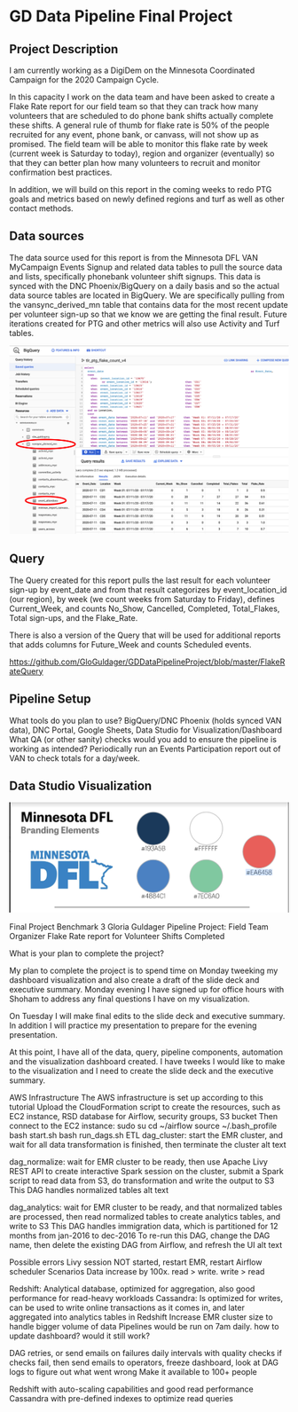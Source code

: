 # GD Data Pipeline Final Project

## Project Description

I am currently working as a DigiDem on the Minnesota Coordinated Campaign for the 2020 Campaign Cycle.

In this capacity I work on the data team and have been asked to create a Flake Rate report for our field team so that they can track how many volunteers that are scheduled to do phone bank shifts actually complete these shifts. A general rule of thumb for flake rate is 50% of the people recruited for any event, phone bank, or canvass, will not show up as promised. The field team will be able to monitor this flake rate by week (current week is Saturday to today), region and organizer (eventually) so that they can better plan how many volunteers to recruit and monitor confirmation best practices.

In addition, we will build on this report in the coming weeks to redo PTG goals and metrics based on newly defined regions and turf as well as other contact methods.

## Data sources
The data source used for this report is from the Minnesota DFL VAN MyCampaign Events Signup and related data tables to pull the source data and lists, specifically phonebank volunteer shift signups. This data is synced with the DNC Phoenix/BigQuery on a daily basis and so the actual data source tables are located in BigQuery. We are specifically pulling from the vansync_derived_mn table that contains data for the most recent update per volunteer sign-up so that we know we are getting the final result. Future iterations created for PTG and other metrics will also use Activity and Turf tables.

![VanSyncTable](MNBigQueryVanSyncTable.png)

## Query
The Query created for this report pulls the last result for each volunteer sign-up by event_date and from that result categorizes by event_location_id (our region), by week (we count weeks from Saturday to Friday), defines Current_Week, and counts No_Show, Cancelled, Completed, Total_Flakes, Total sign-ups, and the Flake_Rate.

There is also a version of the Query that will be used for additional reports that adds columns for Future_Week and counts Scheduled events.

https://github.com/GloGuldager/GDDataPipelineProject/blob/master/FlakeRateQuery

## Pipeline Setup
What tools do you plan to use?
BigQuery/DNC Phoenix (holds synced VAN data), DNC Portal, Google Sheets, Data Studio for Visualization/Dashboard
What QA (or other sanity) checks would you add to ensure the pipeline is working as intended?
Periodically run an Events Participation report out of VAN to check totals for a day/week. 




## Data Studio Visualization


![DFLBrand](DFLBrand.png)



Final Project Benchmark 3
Gloria Guldager
Pipeline Project: Field Team Organizer Flake Rate report for Volunteer Shifts Completed

What is your plan to complete the project? 

My plan to complete the project is to spend time on Monday tweeking my dashboard visualization and also create a draft of the slide deck and executive summary. Monday evening I have signed up for office hours with Shoham to address any final questions I have on my visualization.

On Tuesday I will make final edits to the slide deck and executive summary. In addition I will practice my presentation to prepare for the evening presentation.

At this point, I have all of the data, query, pipeline components, automation and the visualization dashboard created. I have tweeks I would like to make to the visualization and I need to create the slide deck and the executive summary.













AWS Infrastructure
The AWS infrastructure is set up according to this tutorial
Upload the CloudFormation script to create the resources, such as EC2 instance, RSD database for Airflow, security groups, S3 bucket
Then connect to the EC2 instance:
sudo su
cd ~/airflow
source ~/.bash_profile
bash start.sh
bash run_dags.sh
ETL
dag_cluster: start the EMR cluster, and wait for all data transformation is finished, then terminate the cluster
alt text

dag_normalize: wait for EMR cluster to be ready, then use Apache Livy REST API to create interactive Spark session on the cluster, submit a Spark script to read data from S3, do transformation and write the output to S3
This DAG handles normalized tables
alt text

dag_analytics: wait for EMR cluster to be ready, and that normalized tables are processed, then read normalized tables to create analytics tables, and write to S3
This DAG handles immigration data, which is partitioned for 12 months from jan-2016 to dec-2016
To re-run this DAG, change the DAG name, then delete the existing DAG from Airflow, and refresh the UI
alt text

Possible errors
Livy session NOT started, restart EMR, restart Airflow scheduler
Scenarios
Data increase by 100x. read > write. write > read

Redshift: Analytical database, optimized for aggregation, also good performance for read-heavy workloads
Cassandra: Is optimized for writes, can be used to write online transactions as it comes in, and later aggregated into analytics tables in Redshift
Increase EMR cluster size to handle bigger volume of data
Pipelines would be run on 7am daily. how to update dashboard? would it still work?

DAG retries, or send emails on failures
daily intervals with quality checks
if checks fail, then send emails to operators, freeze dashboard, look at DAG logs to figure out what went wrong
Make it available to 100+ people

Redshift with auto-scaling capabilities and good read performance
Cassandra with pre-defined indexes to optimize read queries





